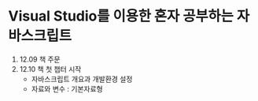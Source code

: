 # Visual Studio를 이용한 혼자 공부하는 자바스크립트 

1. 12.09 책 주문
2. 12.10 책 첫 챕터 시작
    - 자바스크립트 개요과 개발환경 설정
    - 자료와 변수 : 기본자료형

